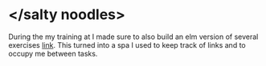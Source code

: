 # </salty noodles>

During the my training at </salt> I made sure to also build an elm version of several exercises [link](http://salt.styl.services). This turned into a spa I used to keep track of links and to occupy me between tasks.
